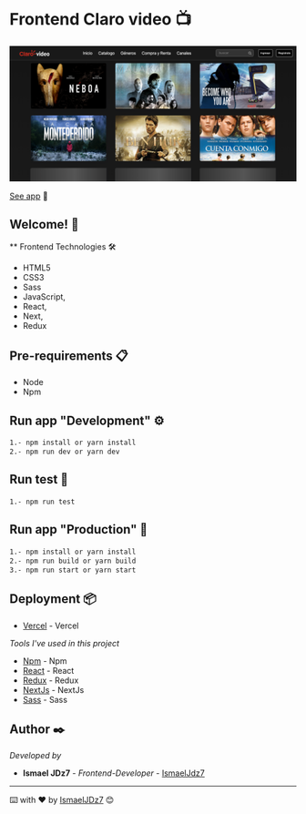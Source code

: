 # Frontend Claro video 📺

![screenshot](/public/img/clarovideo.png)

[See app](https://claro-app-tv.vercel.app/) 👀

## Welcome! 👋

\*\* Frontend Technologies 🛠

- HTML5
- CSS3
- Sass
- JavaScript,
- React,
- Next,
- Redux

## Pre-requirements 📋

- Node
- Npm

## Run app "Development" ⚙️

```
1.- npm install or yarn install
2.- npm run dev or yarn dev
```

## Run test 🧪

```
1.- npm run test
```

## Run app "Production" 🚀

```
1.- npm install or yarn install
2.- npm run build or yarn build
3.- npm run start or yarn start
```

## Deployment 📦

- [Vercel](https://vercel.com/) - Vercel

_Tools I've used in this project_

- [Npm](https://www.npmjs.com/) - Npm
- [React](https://es.reactjs.org/) - React
- [Redux](https://es.redux.js.org/) - Redux
- [NextJs](https://nextjs.org/) - NextJs
- [Sass](https://sass-lang.com/) - Sass

## Author ✒️

_Developed by_

- **Ismael JDz7** - _Frontend-Developer_ - [IsmaelJdz7](https://github.com/IsmaelJDz)

---

⌨️ with ❤️ by [IsmaelJDz7](https://github.com/IsmaelJDz) 😊